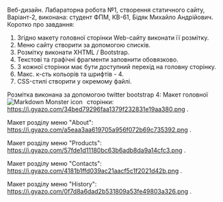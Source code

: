 Веб-дизайн.
Лабараторна робота №1, створення статичного сайту, Варіант-2, виконана: студент ФПМ, КВ-61, Бідяк Михайло Андрійович.
Коротко про завдання:
1) Згідно макету головної сторінки Web-сайту виконати її розмітку.
2) Меню сайту створити за допомогою списків.
3) Розмітку виконати XHTML / Bootstrap.
4) Текстові та графічні фрагменти заповнити обовязково.
5) З кожної сторінки має бути доступний перехід на головну сторінку.
6) Макс. к-сть кольорів та шрифтів - 4.
7) CSS-стилі створити у окремому файлі.

Розмітка виконана за допомогою twitter bootstrap 4:
<img src="https://i.gyazo.com/34bed79296faa1379f232831e19aa380.png "
     alt="Markdown Monster icon"
     style="float: left; margin-right: 10px;" />
Макет головної сторінки: https://i.gyazo.com/34bed79296faa1379f232831e19aa380.png .

Макет розділу меню "About": https://i.gyazo.com/a5eaa3aa619705a956f072b69c735392.png .

Макет розділу меню "Products": https://i.gyazo.com/57fde1d11180bc63b6adb8da9a14cfc3.png .

Макет розділу меню "Contacts": https://i.gyazo.com/4181b1ffd039ac21aacf5c1f2021d42b.png .

Макет розділу меню "History": https://i.gyazo.com/0f7d8a6dad2b531809a53fe49803a326.png .


